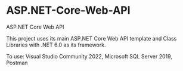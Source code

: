 # ASP.NET-Core-Web-API
ASP.NET Core Web API 

This project uses its main ASP.NET Core Web API template and Class Libraries with .NET 6.0 as its framework.

To use: Visual Studio Community 2022, Microsoft SQL Server 2019, Postman
